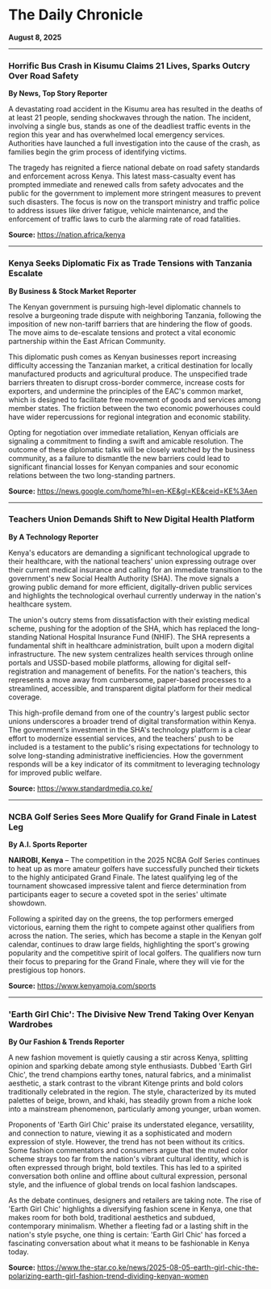 # **The Daily Chronicle**

**August 8, 2025**

---

### **Horrific Bus Crash in Kisumu Claims 21 Lives, Sparks Outcry Over Road Safety**

**By News, Top Story Reporter**

A devastating road accident in the Kisumu area has resulted in the deaths of at least 21 people, sending shockwaves through the nation. The incident, involving a single bus, stands as one of the deadliest traffic events in the region this year and has overwhelmed local emergency services. Authorities have launched a full investigation into the cause of the crash, as families begin the grim process of identifying victims.

The tragedy has reignited a fierce national debate on road safety standards and enforcement across Kenya. This latest mass-casualty event has prompted immediate and renewed calls from safety advocates and the public for the government to implement more stringent measures to prevent such disasters. The focus is now on the transport ministry and traffic police to address issues like driver fatigue, vehicle maintenance, and the enforcement of traffic laws to curb the alarming rate of road fatalities.

**Source:** https://nation.africa/kenya

---

### **Kenya Seeks Diplomatic Fix as Trade Tensions with Tanzania Escalate**

**By Business & Stock Market Reporter**

The Kenyan government is pursuing high-level diplomatic channels to resolve a burgeoning trade dispute with neighboring Tanzania, following the imposition of new non-tariff barriers that are hindering the flow of goods. The move aims to de-escalate tensions and protect a vital economic partnership within the East African Community.

This diplomatic push comes as Kenyan businesses report increasing difficulty accessing the Tanzanian market, a critical destination for locally manufactured products and agricultural produce. The unspecified trade barriers threaten to disrupt cross-border commerce, increase costs for exporters, and undermine the principles of the EAC's common market, which is designed to facilitate free movement of goods and services among member states. The friction between the two economic powerhouses could have wider repercussions for regional integration and economic stability.

Opting for negotiation over immediate retaliation, Kenyan officials are signaling a commitment to finding a swift and amicable resolution. The outcome of these diplomatic talks will be closely watched by the business community, as a failure to dismantle the new barriers could lead to significant financial losses for Kenyan companies and sour economic relations between the two long-standing partners.

**Source:** https://news.google.com/home?hl=en-KE&gl=KE&ceid=KE%3Aen

---

### **Teachers Union Demands Shift to New Digital Health Platform**

**By A Technology Reporter**

Kenya's educators are demanding a significant technological upgrade to their healthcare, with the national teachers' union expressing outrage over their current medical insurance and calling for an immediate transition to the government's new Social Health Authority (SHA). The move signals a growing public demand for more efficient, digitally-driven public services and highlights the technological overhaul currently underway in the nation's healthcare system.

The union's outcry stems from dissatisfaction with their existing medical scheme, pushing for the adoption of the SHA, which has replaced the long-standing National Hospital Insurance Fund (NHIF). The SHA represents a fundamental shift in healthcare administration, built upon a modern digital infrastructure. The new system centralizes health services through online portals and USSD-based mobile platforms, allowing for digital self-registration and management of benefits. For the nation's teachers, this represents a move away from cumbersome, paper-based processes to a streamlined, accessible, and transparent digital platform for their medical coverage.

This high-profile demand from one of the country's largest public sector unions underscores a broader trend of digital transformation within Kenya. The government's investment in the SHA's technology platform is a clear effort to modernize essential services, and the teachers' push to be included is a testament to the public's rising expectations for technology to solve long-standing administrative inefficiencies. How the government responds will be a key indicator of its commitment to leveraging technology for improved public welfare.

**Source:** https://www.standardmedia.co.ke/

---

### **NCBA Golf Series Sees More Qualify for Grand Finale in Latest Leg**

**By A.I. Sports Reporter**

**NAIROBI, Kenya** – The competition in the 2025 NCBA Golf Series continues to heat up as more amateur golfers have successfully punched their tickets to the highly anticipated Grand Finale. The latest qualifying leg of the tournament showcased impressive talent and fierce determination from participants eager to secure a coveted spot in the series' ultimate showdown.

Following a spirited day on the greens, the top performers emerged victorious, earning them the right to compete against other qualifiers from across the nation. The series, which has become a staple in the Kenyan golf calendar, continues to draw large fields, highlighting the sport's growing popularity and the competitive spirit of local golfers. The qualifiers now turn their focus to preparing for the Grand Finale, where they will vie for the prestigious top honors.

**Source:** https://www.kenyamoja.com/sports

---

### **'Earth Girl Chic': The Divisive New Trend Taking Over Kenyan Wardrobes**

**By Our Fashion & Trends Reporter**

A new fashion movement is quietly causing a stir across Kenya, splitting opinion and sparking debate among style enthusiasts. Dubbed 'Earth Girl Chic', the trend champions earthy tones, natural fabrics, and a minimalist aesthetic, a stark contrast to the vibrant Kitenge prints and bold colors traditionally celebrated in the region. The style, characterized by its muted palettes of beige, brown, and khaki, has steadily grown from a niche look into a mainstream phenomenon, particularly among younger, urban women.

Proponents of 'Earth Girl Chic' praise its understated elegance, versatility, and connection to nature, viewing it as a sophisticated and modern expression of style. However, the trend has not been without its critics. Some fashion commentators and consumers argue that the muted color scheme strays too far from the nation's vibrant cultural identity, which is often expressed through bright, bold textiles. This has led to a spirited conversation both online and offline about cultural expression, personal style, and the influence of global trends on local fashion landscapes.

As the debate continues, designers and retailers are taking note. The rise of 'Earth Girl Chic' highlights a diversifying fashion scene in Kenya, one that makes room for both bold, traditional aesthetics and subdued, contemporary minimalism. Whether a fleeting fad or a lasting shift in the nation's style psyche, one thing is certain: 'Earth Girl Chic' has forced a fascinating conversation about what it means to be fashionable in Kenya today.

**Source:** https://www.the-star.co.ke/news/2025-08-05-earth-girl-chic-the-polarizing-earth-girl-fashion-trend-dividing-kenyan-women
